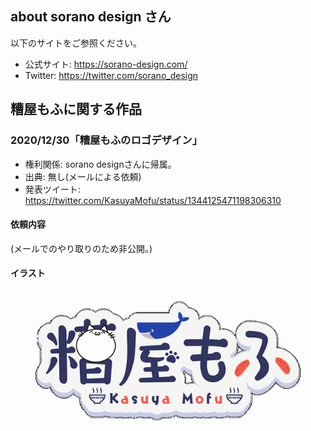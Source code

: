 ## about sorano design さん

以下のサイトをご参照ください。

- 公式サイト: https://sorano-design.com/
- Twitter: https://twitter.com/sorano_design

## 糟屋もふに関する作品

### 2020/12/30「糟屋もふのロゴデザイン」

- 権利関係: sorano designさんに帰属。
- 出典: 無し(メールによる依頼)
- 発表ツイート: https://twitter.com/KasuyaMofu/status/1344125471198306310

#### 依頼内容

(メールでのやり取りのため非公開。)

#### イラスト

![2020/12/30 糟屋もふのロゴデザイン](./20201230_logo.png)
